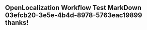 <properties
ms.topic="hero-topic"
ms.test1="hero-topic"
ms.test2="test"/>

## OpenLocalization Workflow Test MarkDown 03efcb20-3e5e-4b4d-8978-5763eac19899 thanks!
